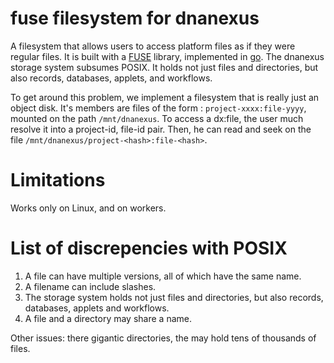 # fuse filesystem for dnanexus

A filesystem that allows users to access platform files as if they
were regular files. It is built with a [FUSE](https://bazil.org/fuse/)
library, implemented in [go](https://golang.org). The dnanexus storage system subsumes
POSIX. It holds not just files and directories, but also records,
databases, applets, and workflows.

To get around this problem, we implement a filesystem that is really
just an object disk. It's members are
files of the form : `project-xxxx:file-yyyy`, mounted on the path
`/mnt/dnanexus`. To access a dx:file, the user much resolve it into a project-id, file-id pair. Then, he
can read and seek on the file  `/mnt/dnanexus/project-<hash>:file-<hash>`.

# Limitations

Works only on Linux, and on workers.

# List of discrepencies with POSIX

1. A file can have multiple versions, all of which have the same name.
2. A filename can include slashes.
3. The storage system holds not just files and directories, but also records, databases, applets and workflows.
4. A file and a directory may share a name.

Other issues: there gigantic directories, the may hold tens of thousands of files.
